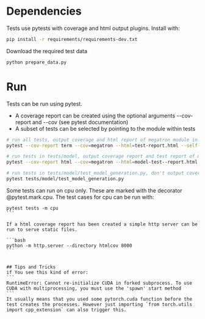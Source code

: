 # Dependencies

Tests use pytests with coverage and html output plugins. Install with:

```bash
pip install -r requirements/requirements-dev.txt
```

Download the required test data
```bash
python prepare_data.py
```

# Run

Tests can be run using pytest.

* A coverage report can be created using the optional arguments --cov-report and --cov (see pytest documentation)
* A subset of tests can be selected by pointing to the module within tests

```bash
# run all tests, output coverage and html report of megatron module in terminal
pytest --cov-report term --cov=megatron --html=test-report.html --self-contained-html tests

# run tests in tests/model, output coverage report and test report of megatron module as html
pytest --cov-report html --cov=megatron --html=model-test--report.html --self-contained-html tests/model

# run tests in tests/model/test_model_generation.py, don't output coverage report
pytest tests/model/test_model_generation.py
```

Some tests can run on cpu only. These are marked with the decorator @pytest.mark.cpu.
The test cases for cpu can be run with:
````
pytest tests -m cpu
```

If a html coverage report has been created a simple http server can be run to serve static files.

```bash
python -m http.server --directory htmlcov 8000
```


## Tips and Tricks
if You see this kind of error:
```
RuntimeError: Cannot re-initialize CUDA in forked subprocess. To use CUDA with multiprocessing, you must use the 'spawn' start method
```
It usually means that you used some pytorch.cuda function before the test creates the processes. However just importing `from torch.utils import cpp_extension` can also trigger this.
